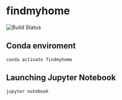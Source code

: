 # findmyhome
![Build Status](https://github.com/juan-maree/findmyhome/workflows/pytest/badge.svg)
## Conda enviroment
```
conda activate findmyhome
```

## Launching Jupyter Notebook

```
jupyter notebook
```